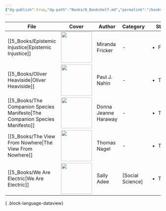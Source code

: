 ```yaml
---
{"dg-publish":true,"dg-path":"Books/0_Bookshelf.md","permalink":"/books/0-bookshelf/","title":"Bookshelf","pinned":true,"tags":["meta/dashboard"],"dgShowToc":true,"created":"2024-11-24T10:42:27.550+01:00","updated":"2024-12-15T18:21:19.444+01:00"}
---
```




| File                                                                            | Cover                                                                                                                                                 | Author               | Category         | Status                     |
| ------------------------------------------------------------------------------- | ----------------------------------------------------------------------------------------------------------------------------------------------------- | -------------------- | ---------------- | -------------------------- |
| [[5_Books/Epistemic Injustice\|Epistemic Injustice]]                         | <img src='http://books.google.com/books/content?id=mwdREAAAQBAJ&printsec=frontcover&img=1&zoom=1&edge=curl&source=gbs_api' width='100' height='auto'> | Miranda Fricker      | \-               | <ul><li>Finished</li></ul> |
| [[5_Books/Oliver Heaviside\|Oliver Heaviside]]                               | <img src='http://books.google.com/books/content?id=e9wEntQmA0IC&printsec=frontcover&img=1&zoom=1&edge=curl&source=gbs_api' width='100' height='auto'> | Paul J. Nahin        | \-               | <ul><li>To read</li></ul>  |
| [[5_Books/The Companion Species Manifesto\|The Companion Species Manifesto]] | <img src='' width='100' height='auto'>                                                                                                                | Donna Jeanne Haraway | \-               | <ul><li>To read</li></ul>  |
| [[5_Books/The View From Nowhere\|The View From Nowhere]]                     | <img src='http://books.google.com/books/content?id=5cryOCGb2nEC&printsec=frontcover&img=1&zoom=1&edge=curl&source=gbs_api' width='100' height='auto'> | Thomas Nagel         | \-               | <ul><li>To read</li></ul>  |
| [[5_Books/We Are Electric\|We Are Electric]]                                 | <img src='http://books.google.com/books/content?id=zQZ_EAAAQBAJ&printsec=frontcover&img=1&zoom=1&edge=curl&source=gbs_api' width='100' height='auto'> | Sally Adee           | [Social Science] | <ul><li>To read</li></ul>  |

{ .block-language-dataview}

